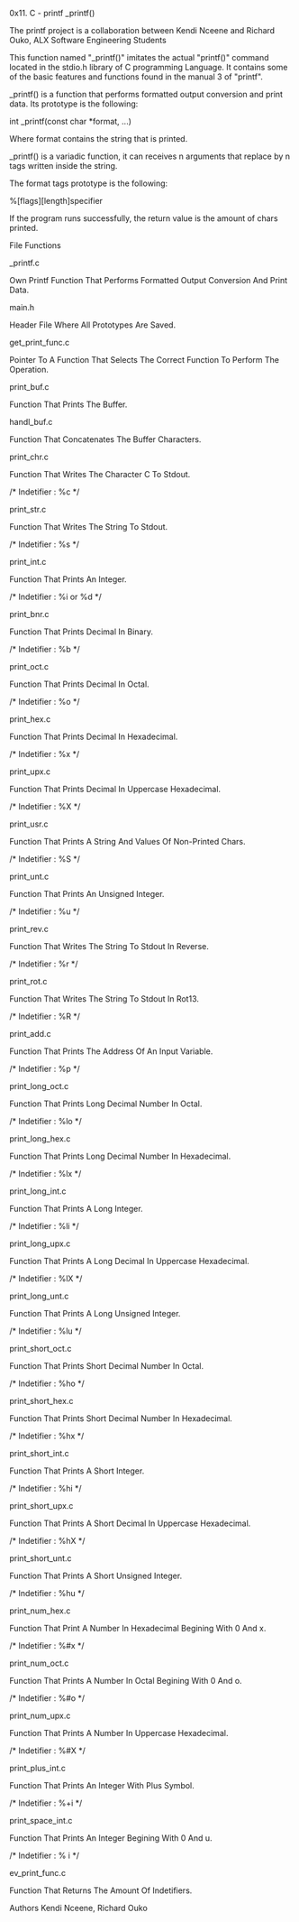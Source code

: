 0x11. C - printf
_printf()

The printf project is a collaboration between  Kendi Nceene and Richard Ouko, ALX Software Engineering Students



This function named "_printf()" imitates the actual "printf()" command located in the stdio.h library of C programming Language. It contains some of the basic features and functions found in the manual 3 of "printf".



_printf() is a function that performs formatted output conversion and print data. Its prototype is the following:



  int _printf(const char *format, ...) 

Where format contains the string that is printed.



_printf() is a variadic function, it can receives n arguments that replace by n tags written inside the string.



The format tags prototype is the following:



%[flags][length]specifier

If the program runs successfully, the return value is the amount of chars printed.



File Functions

_printf.c

Own Printf Function That Performs Formatted Output Conversion And Print Data.



main.h

Header File Where All Prototypes Are Saved.



get_print_func.c

Pointer To A Function That Selects The Correct Function To Perform The Operation.



print_buf.c

Function That Prints The Buffer.



handl_buf.c

Function That Concatenates The Buffer Characters.



print_chr.c

Function That Writes The Character C To Stdout.



/* Indetifier : %c */



print_str.c

Function That Writes The String To Stdout.



/* Indetifier : %s */



print_int.c

Function That Prints An Integer.



/* Indetifier : %i or %d */



print_bnr.c

Function That Prints Decimal In Binary.



/* Indetifier : %b */



print_oct.c

Function That Prints Decimal In Octal.



/* Indetifier : %o */



print_hex.c

Function That Prints Decimal In Hexadecimal.



/* Indetifier : %x */



print_upx.c

Function That Prints Decimal In Uppercase Hexadecimal.



/* Indetifier : %X */



print_usr.c

Function That Prints A String And Values Of Non-Printed Chars.



/* Indetifier : %S */



print_unt.c

Function That Prints An Unsigned Integer.



/* Indetifier : %u */



print_rev.c

Function That Writes The String To Stdout In Reverse.



/* Indetifier : %r */



print_rot.c

Function That Writes The String To Stdout In Rot13.



/* Indetifier : %R */



print_add.c

Function That Prints The Address Of An Input Variable.



/* Indetifier : %p */



print_long_oct.c

Function That Prints Long Decimal Number In Octal.



/* Indetifier : %lo */



print_long_hex.c

Function That Prints Long Decimal Number In Hexadecimal.



/* Indetifier : %lx */



print_long_int.c

Function That Prints A Long Integer.



/* Indetifier : %li */



print_long_upx.c

Function That Prints A Long Decimal In Uppercase Hexadecimal.



/* Indetifier : %lX */



print_long_unt.c

Function That Prints A Long Unsigned Integer.



/* Indetifier : %lu */



print_short_oct.c

Function That Prints Short Decimal Number In Octal.



/* Indetifier : %ho */



print_short_hex.c

Function That Prints Short Decimal Number In Hexadecimal.



/* Indetifier : %hx */



print_short_int.c

Function That Prints A Short Integer.



/* Indetifier : %hi */



print_short_upx.c

Function That Prints A Short Decimal In Uppercase Hexadecimal.



/* Indetifier : %hX */



print_short_unt.c

Function That Prints A Short Unsigned Integer.



/* Indetifier : %hu */



print_num_hex.c

Function That Print A Number In Hexadecimal Begining With 0 And x.



/* Indetifier : %#x */



print_num_oct.c

Function That Prints A Number In Octal Begining With 0 And o.



/* Indetifier : %#o */



print_num_upx.c

Function That Prints A Number In Uppercase Hexadecimal.



/* Indetifier : %#X */



print_plus_int.c

Function That Prints An Integer With Plus Symbol.



/* Indetifier : %+i */



print_space_int.c

Function That Prints An Integer Begining With 0 And u.



/* Indetifier : % i */



ev_print_func.c

Function That Returns The Amount Of Indetifiers.



Authors
Kendi Nceene, Richard Ouko
